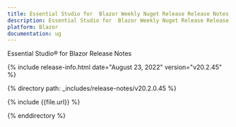 ```yaml
---
title: Essential Studio for  Blazor Weekly Nuget Release Release Notes  
description: Essential Studio for  Blazor Weekly Nuget Release Release Notes 
platform: Blazor
documentation: ug
---
```


Essential Studio&reg; for  Blazor  Release Notes  

{% include release-info.html date="August 23, 2022"  version="v20.2.45" %} 

{% directory path: _includes/release-notes/v20.2.0.45 %}

{% include {{file.url}} %}

{% enddirectory %}
